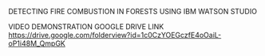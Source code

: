 DETECTING FIRE COMBUSTION IN FORESTS USING IBM WATSON STUDIO

VIDEO DEMONSTRATION GOOGLE DRIVE LINK
https://drive.google.com/folderview?id=1c0CzYOEGczfE4oOaiL-oP1i48M_QmpGK
